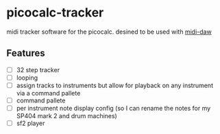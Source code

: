 # picocalc-tracker

midi tracker software for the picocalc. desined to be used with [midi-daw](https://github.com/calacuda/midi-daw)

## Features

- [ ] 32 step tracker
- [ ] looping
- [ ] assign tracks to instruments but allow for playback on any instrument via a command pallete
- [ ] command pallete
- [ ] per instrument note display config (so I can rename the notes for my SP404 mark 2 and drum machines)
- [ ] sf2 player
